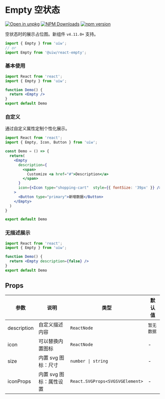 Empty 空状态
===

[![Open in unpkg](https://img.shields.io/badge/Open%20in-unpkg-blue)](https://uiwjs.github.io/npm-unpkg/#/pkg/@uiw/react-empty/file/README.md)
[![NPM Downloads](https://img.shields.io/npm/dm/@uiw/react-empty.svg?style=flat)](https://www.npmjs.com/package/@uiw/react-empty)
[![npm version](https://img.shields.io/npm/v/@uiw/react-empty.svg?label=@uiw/react-empty)](https://npmjs.com/@uiw/react-empty)

空状态时的展示占位图。新组件 `v4.11.0+` 支持。

```jsx
import { Empty } from 'uiw';
// or
import Empty from '@uiw/react-empty';
```

### 基本使用

```jsx mdx:preview&background=#fff&codeSandbox=true&codePen=true
import React from 'react';
import { Empty } from 'uiw';

function Demo() {
  return <Empty />
}
export default Demo
```

### 自定义

通过自定义属性定制个性化展示。

```jsx mdx:preview&background=#fff&codeSandbox=true&codePen=true
import React from 'react';
import { Empty, Icon, Button } from 'uiw';

const Demo = () => {
  return(
    <Empty
      description={
        <span>
          Customize <a href="#">Description</a>
        </span>
      }
      icon={<Icon type="shopping-cart"  style={{ fontSize: '39px' }} />}
    >
      <Button type="primary">新增数据</Button>
    </Empty>
  )
}

export default Demo
```

### 无描述展示

```jsx mdx:preview&background=#fff&codeSandbox=true&codePen=true
import React from 'react';
import { Empty } from 'uiw';

function Demo() {
  return <Empty description={false} />
}
export default Demo
```

## Props

| 参数 | 说明 | 类型 | 默认值 |
|--------- |-------- |--------- |-------- |
| description | 自定义描述内容 | `ReactNode` | `暂无数据` |
| icon | 可以替换内置图标 | `ReactNode` | - |
| size | 内置 svg 图标：尺寸 | `number \| string` | - |
| iconProps | 内置 svg 图标：属性设置| `React.SVGProps<SVGSVGElement>` | - |
